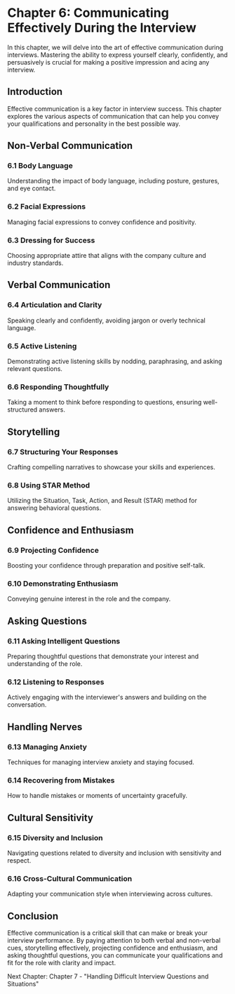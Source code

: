 Chapter 6: Communicating Effectively During the Interview
=========================================================

In this chapter, we will delve into the art of effective communication during interviews. Mastering the ability to express yourself clearly, confidently, and persuasively is crucial for making a positive impression and acing any interview.

Introduction
------------

Effective communication is a key factor in interview success. This chapter explores the various aspects of communication that can help you convey your qualifications and personality in the best possible way.

Non-Verbal Communication
------------------------

### 6.1 Body Language

Understanding the impact of body language, including posture, gestures, and eye contact.

### 6.2 Facial Expressions

Managing facial expressions to convey confidence and positivity.

### 6.3 Dressing for Success

Choosing appropriate attire that aligns with the company culture and industry standards.

Verbal Communication
--------------------

### 6.4 Articulation and Clarity

Speaking clearly and confidently, avoiding jargon or overly technical language.

### 6.5 Active Listening

Demonstrating active listening skills by nodding, paraphrasing, and asking relevant questions.

### 6.6 Responding Thoughtfully

Taking a moment to think before responding to questions, ensuring well-structured answers.

Storytelling
------------

### 6.7 Structuring Your Responses

Crafting compelling narratives to showcase your skills and experiences.

### 6.8 Using STAR Method

Utilizing the Situation, Task, Action, and Result (STAR) method for answering behavioral questions.

Confidence and Enthusiasm
-------------------------

### 6.9 Projecting Confidence

Boosting your confidence through preparation and positive self-talk.

### 6.10 Demonstrating Enthusiasm

Conveying genuine interest in the role and the company.

Asking Questions
----------------

### 6.11 Asking Intelligent Questions

Preparing thoughtful questions that demonstrate your interest and understanding of the role.

### 6.12 Listening to Responses

Actively engaging with the interviewer's answers and building on the conversation.

Handling Nerves
---------------

### 6.13 Managing Anxiety

Techniques for managing interview anxiety and staying focused.

### 6.14 Recovering from Mistakes

How to handle mistakes or moments of uncertainty gracefully.

Cultural Sensitivity
--------------------

### 6.15 Diversity and Inclusion

Navigating questions related to diversity and inclusion with sensitivity and respect.

### 6.16 Cross-Cultural Communication

Adapting your communication style when interviewing across cultures.

Conclusion
----------

Effective communication is a critical skill that can make or break your interview performance. By paying attention to both verbal and non-verbal cues, storytelling effectively, projecting confidence and enthusiasm, and asking thoughtful questions, you can communicate your qualifications and fit for the role with clarity and impact.

Next Chapter: Chapter 7 - "Handling Difficult Interview Questions and Situations"
